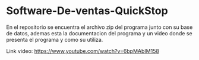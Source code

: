 # Software-De-ventas-QuickStop
En el repositorio se encuentra el archivo zip del programa junto con su base de datos, ademas esta la documentacion del programa y un video donde se presenta el programa y como su utiliza.

Link video: https://www.youtube.com/watch?v=6bpMAbIM158 
